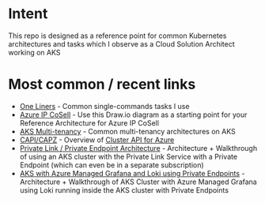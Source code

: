 # Intent

This repo is designed as a reference point for common Kubernetes architectures and tasks which I observe as a Cloud Solution Architect working on AKS

# Most common / recent links

* [One Liners](/one-liners.md) - Common single-commands tasks I use
* [Azure IP CoSell](/architectures/ip-cosell/README.md) - Use this Draw.io diagram as a starting point for your Reference Architecture for Azure IP CoSell
* [AKS Multi-tenancy](/architectures/multi-tenant/README.md) - Common multi-tenancy architectures on AKS
* [CAPI/CAPZ](/architectures/capi-capz/README.md) - Overview of [Cluster API for Azure](https://capz.sigs.k8s.io/)
* [Private Link / Private Endpoint Architecture](/architectures/private-link-endpoint/README.md) - Architecture + Walkthrough of using an AKS cluster with the Private Link Service with a Private Endpoint (which can even be in a separate subscription)
* [AKS with Azure Managed Grafana and Loki using Private Endpoints](/architectures/amg-private-loki/README.md) - Architecture + Walkthrough of AKS Cluster with Azure Managed Grafana using Loki running inside the AKS cluster with Private Endpoints
